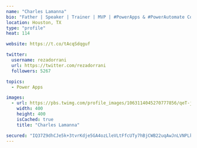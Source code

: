 ```yaml
---
name: "Charles Lamanna"
bio: "Father | Speaker | Trainer | MVP | #PowerApps & #PowerAutomate Community Super User | YouTuber Right-pointing triangle http://youtube.com/c/rezadorrani | Learn - Share - Clockwise rightwards and leftwards open circle arrows"
location: Houston, TX
type: "profile"
heat: 114

website: https://t.co/tAcqSdqguf

twitter:
  username: rezadorrani
  url: https://twitter.com/rezadorrani
  followers: 5267

topics:
  - Power Apps

images:
  - url: https://pbs.twimg.com/profile_images/1063114045270777856/qeT-jpWr_400x400.jpg
    width: 400
    height: 400
    isCached: true
    title: "Charles Lamanna"

secured: "IQ37Z9dhCJe5k+3tvrKdje5GA4ozLleVLtFfcUTy7hBjCWB22uqAwJnLVNPLkLEao5jSMZZiiviDTBogoBzHdfJWNuLqw9ia0IolMVGWqW0P5yvRnltRbHfKiJlXLWPSRH5CdqQO28JOCdXVjIQs2kWH4UCtDuSxdDqZChN9EE4KNTwukJ9mnVtJ3A/DHpozikrw0/97rjiBc6MO8jLusCzDJQR62P1ILigyBdDl/rzkSxAIwOoS3DUnhF1Xpma3KYYNPxN9zdKVxzhYIJ04VQ3KP4NJq6joYe+04WrkOiiSp7R67sL1huOx8omtE1V6GVnpz5gzrJ3zXe4YwYSVy00CSpgsIh3eUAfQaRppgScp4aGMAkqUN/wJrlUnkrtLkQPqxTYyGWoRjYM+hahYB5Tx/swgkZl2JqxCZb0bplo=;SmZ4X3l2Zs89Bir2PQSi3w=="
---
```


